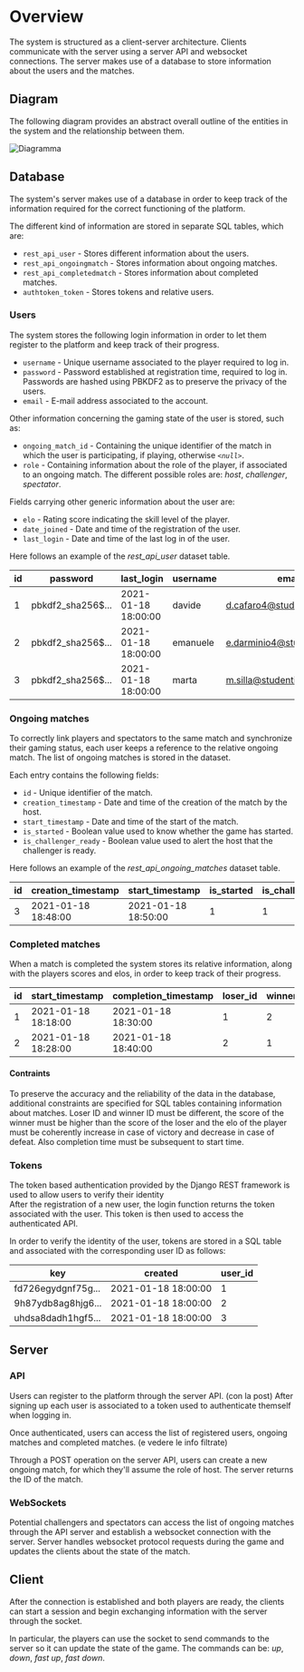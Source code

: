 # Overview

The system is structured as a client-server architecture. Clients communicate with the server using a server API and
websocket connections. The server makes use of a database to store information about the users and the matches.


## Diagram

The following diagram provides an abstract overall outline of the entities in the system and the relationship between 
them.

![Diagramma](/assets/IMG_2051.GIF)

## Database 

The system's server makes use of a database in order to keep track of the information required for the correct 
functioning of the platform.

The different kind of information are stored in separate SQL tables, which are: 

* `rest_api_user` -  Stores different information about the users.
* `rest_api_ongoingmatch` - Stores information about ongoing matches.
* `rest_api_completedmatch` - Stores information about completed matches.
* `authtoken_token` - Stores tokens and relative users. 

### Users

The system stores the following login information in order to let them register to the platform and keep track of their 
progress. 

* `username` - Unique username associated to the player required to log in.
* `password` - Password established at registration time, required to log in. Passwords are hashed using PBKDF2 as to 
               preserve the privacy of the users.
* `email` - E-mail address associated to the account.

Other information concerning the gaming state of the user is stored, such as: 

* `ongoing_match_id` - Containing the unique identifier of the match in which the user is participating, if playing, 
                       otherwise _`<null>`_.
* `role` - Containing information about the role of the player, if associated to an ongoing match. The different possible 
roles are:   _host_, _challenger_, _spectator_.

Fields carrying other generic information about the user are:

* `elo` - Rating score indicating the skill level of the player.
* `date_joined` - Date and time of the registration of the user.
* `last_login` - Date and time of the last log in of the user.

Here follows an example of the _rest_api_user_ dataset table.

| __id__ | password | last_login | username | email | date_joined | role | ongoing_match_id | elo |
| -------| ----------- | ------------ | ------------ | --------- | --------------- | -------- | -------------------- | ------- |
| 1 | pbkdf2_sha256$...| 2021-01-18 18:00:00 |  davide | d.cafaro4@studenti.unisa.it | 2021-01-18 | H | 3 | 1000 | 
| 2 | pbkdf2_sha256$... | 2021-01-18 18:00:00 |emanuele| e.darminio4@studenti.unisa.it | 2021-01-18 | C | 3 | 1000 | 
| 3 | pbkdf2_sha256$... | 2021-01-18 18:00:00 | marta | m.silla@studenti.unisa.it | 2021-01-18 | S | 3 | 1000 |

### Ongoing matches

To correctly link players and spectators to the same match and synchronize their gaming status, each user keeps a 
reference to the relative ongoing match. The list of ongoing matches is stored in the dataset.

Each entry contains the following fields:

* `id` - Unique identifier of the match.
* `creation_timestamp` - Date and time of the creation of the match by the host.
* `start_timestamp` - Date and time of the start of the match.
* `is_started` - Boolean value used to know whether the game has started.
* `is_challenger_ready` - Boolean value used to alert the host that the challenger is ready. 

Here follows an example of the _rest_api_ongoing_matches_ dataset table.

| __id__ | creation_timestamp | start_timestamp | is_started | is_challenger_ready |
| -------| ----------- | ------------ | ------------ | --------- | 
| 3 | 2021-01-18 18:48:00 | 2021-01-18 18:50:00 |  1 | 1 |  

### Completed matches 

When a match is completed the system stores its relative information, along with the players scores and elos, in order 
to keep track of their progress.

| __id__ | start_timestamp      | completion_timestamp | loser_id | winner_id | loser_elo_after_match | loser_elo_before_match | loser_score | winner_elo_after_match | winner_elo_before_match | winner_score |
| -------| -------------------- | ------------ | ------------ | --------- | ---- | --- | --- | --- | --- | --- | 
| 1 | 2021-01-18 18:18:00 | 2021-01-18 18:30:00 |  1 | 2 |  950 | 1000 | 4 | 1050 | 1000 | 5 |
| 2 | 2021-01-18 18:28:00 | 2021-01-18 18:40:00 | 2 | 1 | 1000 | 1050 | 4 | 950 | 1000 | 5 |

#### Contraints

To preserve the accuracy and the reliability of the data in the database, additional constraints are specified for 
SQL tables containing information about matches.
Loser ID and winner ID must be different, the score of the winner must be higher than the score of the loser and the 
elo of the player must be coherently increase in case of victory and decrease in case of defeat. 
Also completion time must be subsequent to start time.

### Tokens

The token based authentication provided by the Django REST framework is used to allow users to verify their identity  
After the registration of a new user, the login function returns the token associated with the user. This token is then 
used to access the authenticated API.

In order to verify the identity of the user, tokens are stored in a SQL table and associated with the corresponding 
user ID as follows:

| key | created | user_id | 
| --- | ------- | ------- |
|fd726egydgnf75g...| 2021-01-18 18:00:00 | 1 |
|9h87ydb8ag8hjg6...| 2021-01-18 18:00:00 | 2 |
|uhdsa8dadh1hgf5...| 2021-01-18 18:00:00 | 3 |
 

## Server

### API

Users can register to the platform through the server API. (con la post) 
After signing up each user is associated to a token used to authenticate themself when logging in.

Once authenticated, users can access the list of registered users, ongoing matches and completed matches. (e vedere le info filtrate)

Through a POST operation on the server API, users can create a new ongoing match, for which they'll assume the role of 
host. The server returns the ID of the match.


### WebSockets

Potential challengers and spectators can access the list of ongoing matches through the API server and establish a 
websocket connection with the server.
Server handles websocket protocol requests during the game and updates the clients about the state of the match.


## Client

After the connection is established and both players are ready, the clients can start a session and begin exchanging
information with the server through the socket.

In particular, the players can use the socket to send commands to the server so it can update the state of the game. 
The commands can be: _up_, _down_, _fast up_, _fast down_.
